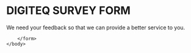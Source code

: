<!DOCTYPE html>
<html lang="en">
    <head>
        <meta charset="utf-8">
        <meta http-equiv="X-UA-Compatible" content="IE=edge">
        <title>Digiteq Survey Form</title>
        <meta name="description" content="Digiteq Lab Survey Form">
        <meta name="viewport" content="width=device-width, initial-scale=1">
        <link rel="stylesheet" href="styles.css">
    </head>
    <body>
        <h1>DIGITEQ SURVEY FORM</h1>
        <p>We need your feedback so that we can provide a better service to you. </p>
        <form id="survey-form" method="get" action="https://register-demo.freecodecamp.org">
            
        </form>
    </body>
</html>
